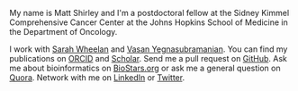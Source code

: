 <p class="lead">My name is Matt Shirley and I'm a postdoctoral fellow at the 
Sidney Kimmel Comprehensive Cancer Center at the Johns Hopkins 
School of Medicine in the Department of Oncology.</p>

I work with [Sarah Wheelan](ttp://sjwheelan.som.jhmi.edu) and [Vasan Yegnasubramanian](http://yegnalab.onc.jhmi.edu). 
You can find my publications on [ORCID](http://orcid.org/0000-0003-0855-9274) and 
[Scholar](http://scholar.google.com/citations?user=b7Jyb4YAAAAJ&hl=en). 
Send me a pull request on [GitHub](https://github.com/mdshw5?tab=activity). 
Ask me about bioinformatics on [BioStars.org](http://www.biostars.org/user/profile/1681/) 
or ask me a general question on [Quora](http://www.quora.com/Matt-Shirley).
Network with me on [LinkedIn](http://linkedin.com/in/mdshw5) or 
[Twitter](http://twitter.com/mdshw5).